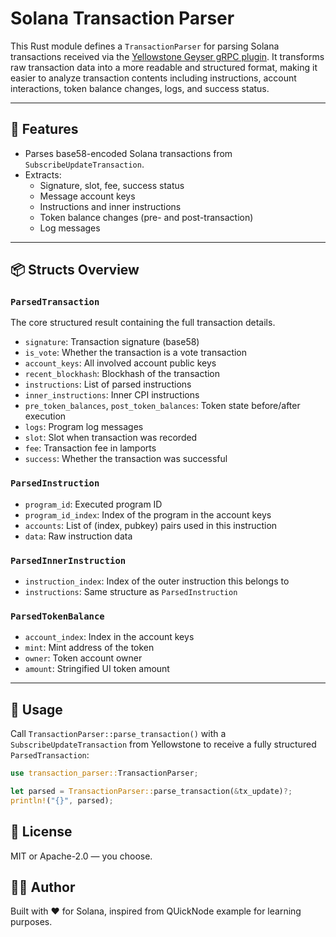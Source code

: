 # Solana Transaction Parser

This Rust module defines a `TransactionParser` for parsing Solana transactions
received via the
[Yellowstone Geyser gRPC plugin](https://github.com/anza-xyz/yellowstone-grpc).
It transforms raw transaction data into a more readable and structured format,
making it easier to analyze transaction contents including instructions, account
interactions, token balance changes, logs, and success status.

---

## 🧩 Features

- Parses base58-encoded Solana transactions from `SubscribeUpdateTransaction`.
- Extracts:
  - Signature, slot, fee, success status
  - Message account keys
  - Instructions and inner instructions
  - Token balance changes (pre- and post-transaction)
  - Log messages

---

## 📦 Structs Overview

### `ParsedTransaction`

The core structured result containing the full transaction details.

- `signature`: Transaction signature (base58)
- `is_vote`: Whether the transaction is a vote transaction
- `account_keys`: All involved account public keys
- `recent_blockhash`: Blockhash of the transaction
- `instructions`: List of parsed instructions
- `inner_instructions`: Inner CPI instructions
- `pre_token_balances`, `post_token_balances`: Token state before/after
  execution
- `logs`: Program log messages
- `slot`: Slot when transaction was recorded
- `fee`: Transaction fee in lamports
- `success`: Whether the transaction was successful

### `ParsedInstruction`

- `program_id`: Executed program ID
- `program_id_index`: Index of the program in the account keys
- `accounts`: List of (index, pubkey) pairs used in this instruction
- `data`: Raw instruction data

### `ParsedInnerInstruction`

- `instruction_index`: Index of the outer instruction this belongs to
- `instructions`: Same structure as `ParsedInstruction`

### `ParsedTokenBalance`

- `account_index`: Index in the account keys
- `mint`: Mint address of the token
- `owner`: Token account owner
- `amount`: Stringified UI token amount

---

## 🧪 Usage

Call `TransactionParser::parse_transaction()` with a
`SubscribeUpdateTransaction` from Yellowstone to receive a fully structured
`ParsedTransaction`:

```rust
use transaction_parser::TransactionParser;

let parsed = TransactionParser::parse_transaction(&tx_update)?;
println!("{}", parsed);
```

## 📜 License

MIT or Apache-2.0 — you choose.

## 🙋‍♂️ Author

Built with ❤️ for Solana, inspired from QUickNode example for learning purposes.
